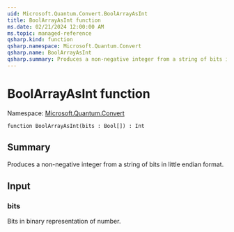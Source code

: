 ```yaml
---
uid: Microsoft.Quantum.Convert.BoolArrayAsInt
title: BoolArrayAsInt function
ms.date: 02/21/2024 12:00:00 AM
ms.topic: managed-reference
qsharp.kind: function
qsharp.namespace: Microsoft.Quantum.Convert
qsharp.name: BoolArrayAsInt
qsharp.summary: Produces a non-negative integer from a string of bits in little endian format.
---
```


# BoolArrayAsInt function

Namespace: [Microsoft.Quantum.Convert](xref:Microsoft.Quantum.Convert)

```qsharp
function BoolArrayAsInt(bits : Bool[]) : Int
```

## Summary
Produces a non-negative integer from a string of bits in little endian format.

## Input
### bits
Bits in binary representation of number.
